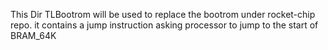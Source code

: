 This Dir TLBootrom will be used to replace the bootrom under rocket-chip repo.
it contains a jump instruction asking processor to jump to the start of BRAM_64K 